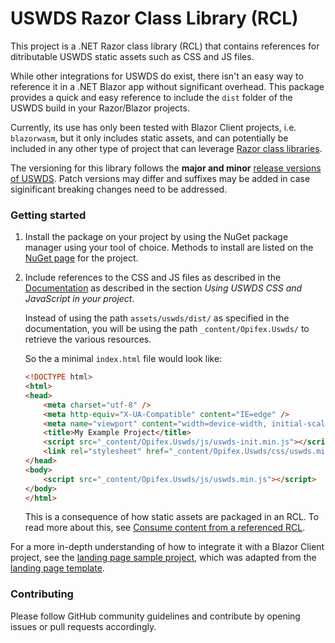 # USWDS Razor Class Library (RCL)

This project is a .NET Razor class library (RCL) that contains references for ditributable USWDS static assets such as CSS and JS files.

While other integrations for USWDS do exist, there isn't an easy way to reference it in a .NET Blazor app without significant overhead. This package provides a quick and easy reference to include the `dist` folder of the USWDS build in your Razor/Blazor projects.

Currently, its use has only been tested with Blazor Client projects, i.e. `blazorwasm`, but it only includes static assets, and can potentially be included in any other type of project that can leverage [Razor class libraries](https://docs.microsoft.com/en-us/aspnet/core/razor-pages/ui-class?view=aspnetcore-6.0&tabs=visual-studio).

The versioning for this library follows the **major and minor** [release versions of USWDS](https://github.com/uswds/uswds/releases). Patch versions may differ and suffixes may be added in case siginificant breaking changes need to be addressed.

### Getting started
1. Install the package on your project by using the NuGet package manager using your tool of choice. Methods to install are listed on the [NuGet page](https://www.nuget.org/packages/Opifex.Uswds) for the project.

2. Include references to the CSS and JS files as described in the [Documentation](https://designsystem.digital.gov/documentation/developers/) as described in the section *Using USWDS CSS and JavaScript in your project*.

    Instead of using the path `assets/uswds/dist/` as specified in the documentation, you will be using the path `_content/Opifex.Uswds/` to retrieve the various resources.

    So the a minimal `index.html` file would look like:

    ```html
    <!DOCTYPE html>
    <html>
    <head>
        <meta charset="utf-8" />
        <meta http-equiv="X-UA-Compatible" content="IE=edge" />
        <meta name="viewport" content="width=device-width, initial-scale=1.0">
        <title>My Example Project</title>
        <script src="_content/Opifex.Uswds/js/uswds-init.min.js"></script>
        <link rel="stylesheet" href="_content/Opifex.Uswds/css/uswds.min.css" />
    </head>
    <body>
        <script src="_content/Opifex.Uswds/js/uswds.min.js"></script>
    </body>
    </html>
    ```

    This is a consequence of how static assets are packaged in an RCL. To read more about this, see [Consume content from a referenced RCL](https://docs.microsoft.com/en-us/aspnet/core/razor-pages/ui-class?view=aspnetcore-6.0&tabs=visual-studio#consume-content-from-a-referenced-rcl).

For a more in-depth understanding of how to integrate it with a Blazor Client project, see the [landing page sample project](/samples/LandingPageSample/), which was adapted from the [landing page template](https://designsystem.digital.gov/templates/landing-page/).

### Contributing
Please follow GitHub community guidelines and contribute by opening issues or pull requests accordingly. 






